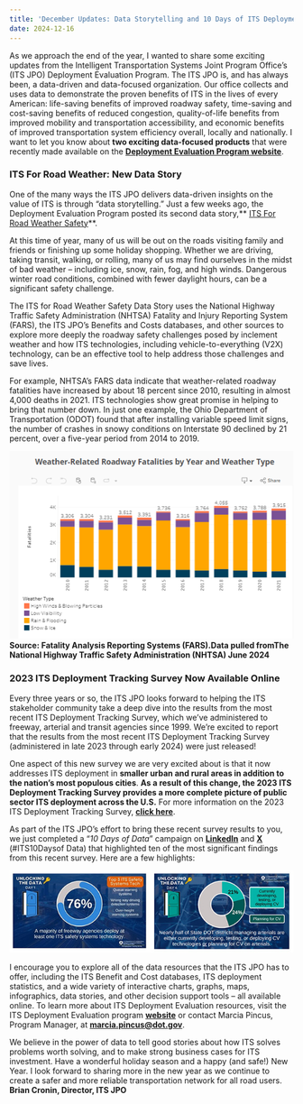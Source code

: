 ```yaml
---
title: 'December Updates: Data Storytelling and 10 Days of ITS Deployment Data: A Message from Brian Cronin'
date: 2024-12-16
---
```

As we approach the end of the year, I wanted to share some exciting updates from the Intelligent Transportation Systems Joint Program Office’s (ITS JPO) Deployment Evaluation Program. The ITS JPO is, and has always been, a data-driven and data-focused organization. Our office collects and uses data to demonstrate the proven benefits of ITS in the lives of every American: life-saving benefits of improved roadway safety, time-saving and cost-saving benefits of reduced congestion, quality-of-life benefits from improved mobility and transportation accessibility, and economic benefits of improved transportation system efficiency overall, locally and nationally. I want to let you know about **two exciting data-focused products** that were recently made available on the [**Deployment Evaluation Program website**](https://www.itskrs.its.dot.gov/).

### ITS For Road Weather: New Data Story

One of the many ways the ITS JPO delivers data-driven insights on the value of ITS is through “data storytelling.” Just a few weeks ago, the Deployment Evaluation Program posted its second data story,** [ITS For Road Weather Safety](https://www.itskrs.its.dot.gov/decision-support/roadweather-datastory)**. 

At this time of year, many of us will be out on the roads visiting family and friends or finishing up some holiday shopping. Whether we are driving, taking transit, walking, or rolling, many of us may find ourselves in the midst of bad weather – including ice, snow, rain, fog, and high winds. Dangerous winter road conditions, combined with fewer daylight hours, can be a significant safety challenge. 

The ITS for Road Weather Safety Data Story uses the National Highway Traffic Safety Administration (NHTSA) Fatality and Injury Reporting System (FARS), the ITS JPO’s Benefits and Costs databases, and other sources to explore more deeply the roadway safety challenges posed by inclement weather and how ITS technologies, including vehicle-to-everything (V2X) technology, can be an effective tool to help address those challenges and save lives.

For example, NHTSA’s FARS data indicate that weather-related roadway fatalities have increased by about 18 percent since 2010, resulting in almost 4,000 deaths in 2021. ITS technologies show great promise in helping to bring that number down. In just one example, the Ohio Department of Transportation (ODOT) found that after installing variable speed limit signs, the number of crashes in snowy conditions on Interstate 90 declined by 21 percent, over a five-year period from 2014 to 2019.

![Source: Fatality Analysis Reporting Systems (FARS). Data pulled June 2024, The National Highway Traffic Safety Administration (NHTSA)](blog-images/fars.png)  
**Source: Fatality Analysis Reporting Systems (FARS).Data pulled fromThe National Highway Traffic Safety Administration (NHTSA) June 2024**

### 2023 ITS Deployment Tracking Survey Now Available Online

Every three years or so, the ITS JPO looks forward to helping the ITS stakeholder community take a deep dive into the results from the most recent ITS Deployment Tracking Survey, which we’ve administered to freeway, arterial and transit agencies since 1999. We’re excited to report that the results from the most recent ITS Deployment Tracking Survey (administered in late 2023 through early 2024) were just released!

One aspect of this new survey we are very excited about is that it now addresses ITS deployment in **smaller urban and rural areas in addition to the nation’s most populous cities**. **As a result of this change, the 2023 ITS Deployment Tracking Survey provides a more complete picture of public sector ITS deployment across the U.S.** For more information on the 2023 ITS Deployment Tracking Survey, [**click here**](https://www.itskrs.its.dot.gov/decision-support/infographic/its-deployment-tracking-survey-geographic-coverage-expands).

As part of the ITS JPO’s effort to bring these recent survey results to you, we just completed a “*10 Days of Data*” campaign on [**LinkedIn**](https://www.linkedin.com/company/usdot-research-technology/posts/?feedView=all) and [**X**](https://x.com/ITS_USDOT) (#ITS10Daysof Data) that highlighted ten of the most significant findings from this recent survey. Here are a few highlights:

![Two graphics highlighting significant data findings from the 2023 ITS Deployment Tracking Survey as part of a “10 Days of Data” social media campaign.](blog-images/deployment_tracking_blog.jpg)

I encourage you to explore all of the data resources that the ITS JPO has to offer, including the ITS Benefit and Cost databases, ITS deployment statistics, and a wide variety of interactive charts, graphs, maps, infographics, data stories, and other decision support tools – all available online. To learn more about ITS Deployment Evaluation resources, visit the ITS Deployment Evaluation program [**website**](https://www.itskrs.its.dot.gov/) or contact Marcia Pincus, Program Manager, at [**marcia.pincus@dot.gov**](mailto:marcia.pincus@dot.gov).  

We believe in the power of data to tell good stories about how ITS solves problems worth solving, and to make strong business cases for ITS investment.
Have a wonderful holiday season and a happy (and safe!) New Year. I look forward to sharing more in the new year as we continue to create a safer and more reliable transportation network for all road users.
**Brian Cronin, Director, ITS JPO**